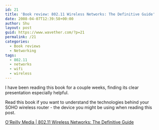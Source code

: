 ```yaml
---
id: 21
title: 'Book review: 802.11 Wireless Networks: The Definitive Guide'
date: 2008-04-07T12:39:58+00:00
author: Shu
layout: post
guid: https://www.wavether.com/?p=21
permalink: /21
categories:
  - Book reviews
  - Networking
tags:
  - 802.11
  - networks
  - wifi
  - wireless
---
```

I have been reading this book for a couple weeks, finding its clear
presentation especially helpful.

Read this book if you want to understand the technologies behind your SOHO
wireless router - the device you might be using when reading this post.

[O'Reilly Media \| 802.11 Wireless Networks: The Definitive
Guide](http://www.oreilly.com/catalog/802dot112/)
